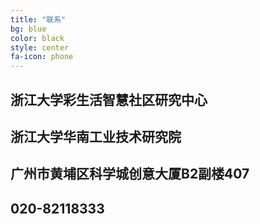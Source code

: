 ```yaml
---
title: "联系"  
bg: blue    
color: black  
style: center
fa-icon: phone
---
```


## 浙江大学彩生活智慧社区研究中心

## 浙江大学华南工业技术研究院

## 广州市黄埔区科学城创意大厦B2副楼407

## 020-82118333

